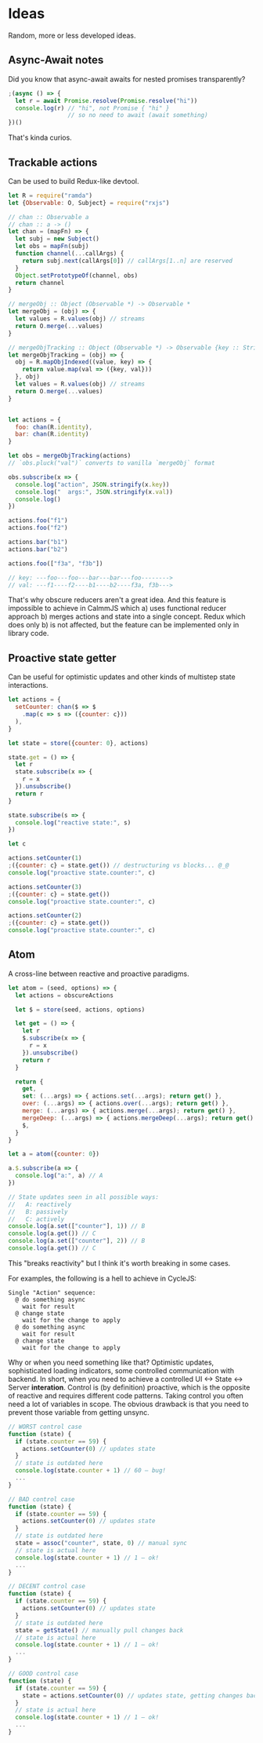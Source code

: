 # Ideas

Random, more or less developed ideas.

## Async-Await notes

Did you know that async-await awaits for nested promises transparently?

```js
;(async () => {
  let r = await Promise.resolve(Promise.resolve("hi"))
  console.log(r) // "hi", not Promise { "hi" }
                 // so no need to await (await something)
})()
```

That's kinda curios.

## Trackable actions

Can be used to build Redux-like devtool.

```js
let R = require("ramda")
let {Observable: O, Subject} = require("rxjs")

// chan :: Observable a
// chan :: a -> ()
let chan = (mapFn) => {
  let subj = new Subject()
  let obs = mapFn(subj)
  function channel(...callArgs) {
    return subj.next(callArgs[0]) // callArgs[1..n] are reserved
  }
  Object.setPrototypeOf(channel, obs)
  return channel
}

// mergeObj :: Object (Observable *) -> Observable *
let mergeObj = (obj) => {
  let values = R.values(obj) // streams
  return O.merge(...values)
}

// mergeObjTracking :: Object (Observable *) -> Observable {key :: String, value :: *}
let mergeObjTracking = (obj) => {
  obj = R.mapObjIndexed((value, key) => {
    return value.map(val => ({key, val}))
  }, obj)
  let values = R.values(obj) // streams
  return O.merge(...values)
}


let actions = {
  foo: chan(R.identity),
  bar: chan(R.identity)
}

let obs = mergeObjTracking(actions)
// `obs.pluck("val")` converts to vanilla `mergeObj` format

obs.subscribe(x => {
  console.log("action", JSON.stringify(x.key))
  console.log("  args:", JSON.stringify(x.val))
  console.log()
})

actions.foo("f1")
actions.foo("f2")

actions.bar("b1")
actions.bar("b2")

actions.foo(["f3a", "f3b"])

// key: ---foo---foo---bar---bar---foo-------->
// val: ---f1----f2----b1----b2----f3a, f3b--->
```

That's why obscure reducers aren't a great idea. And this feature is impossible to achieve
in CalmmJS which a) uses functional reducer approach b) merges actions and state into a single concept.
Redux which does only b) is not affected, but the feature can be implemented only in library code.

## Proactive state getter

Can be useful for optimistic updates and other kinds of multistep state interactions.

```js
let actions = {
  setCounter: chan($ => $
    .map(c => s => ({counter: c}))
  ),
}

let state = store({counter: 0}, actions)

state.get = () => {
  let r
  state.subscribe(x => {
    r = x
  }).unsubscribe()
  return r
}

state.subscribe(s => {
  console.log("reactive state:", s)
})

let c

actions.setCounter(1)
;({counter: c} = state.get()) // destructuring vs blocks... @_@
console.log("proactive state.counter:", c)

actions.setCounter(3)
;({counter: c} = state.get())
console.log("proactive state.counter:", c)

actions.setCounter(2)
;({counter: c} = state.get())
console.log("proactive state.counter:", c)
```

## Atom

A cross-line between reactive and proactive paradigms.

```js
let atom = (seed, options) => {
  let actions = obscureActions

  let $ = store(seed, actions, options)

  let get = () => {
    let r
    $.subscribe(x => {
      r = x
    }).unsubscribe()
    return r
  }

  return {
    get,
    set: (...args) => { actions.set(...args); return get() },
    over: (...args) => { actions.over(...args); return get() },
    merge: (...args) => { actions.merge(...args); return get() },
    mergeDeep: (...args) => { actions.mergeDeep(...args); return get() },
    $,
  }
}

let a = atom({counter: 0})

a.$.subscribe(a => {
  console.log("a:", a) // A
})

// State updates seen in all possible ways:
//   A: reactively
//   B: passively
//   C: actively
console.log(a.set(["counter"], 1)) // B
console.log(a.get()) // C
console.log(a.set(["counter"], 2)) // B
console.log(a.get()) // C
```

This "breaks reactivity" but I think it's worth breaking in some cases.

For examples, the following is a hell to achieve in CycleJS:

```
Single "Action" sequence:
  @ do something async
    wait for result
  @ change state
    wait for the change to apply
  @ do something async
    wait for result
  @ change state
    wait for the change to apply
```

Why or when you need something like that? Optimistic updates, sophisticated loading indicators,
some controlled communication with backend. In short, when you need to achieve a controlled
UI <-> State <-> Server **interation**. Control is (by definition) proactive, which is the opposite of
reactive and requires different code patterns. Taking control you often need a lot of variables
in scope. The obvious drawback is that you need to prevent those variable from getting unsync.

```js
// WORST control case
function (state) {
  if (state.counter == 59) {
    actions.setCounter(0) // updates state
  }
  // state is outdated here
  console.log(state.counter + 1) // 60 – bug!
  ...
}
```

```js
// BAD control case
function (state) {
  if (state.counter == 59) {
    actions.setCounter(0) // updates state
  }
  // state is outdated here
  state = assoc("counter", state, 0) // manual sync
  // state is actual here
  console.log(state.counter + 1) // 1 – ok!
  ...
}
```

```js
// DECENT control case
function (state) {
  if (state.counter == 59) {
    actions.setCounter(0) // updates state
  }
  // state is outdated here
  state = getState() // manually pull changes back
  // state is actual here
  console.log(state.counter + 1) // 1 – ok!
  ...
}
```

```js
// GOOD control case
function (state) {
  if (state.counter == 59) {
    state = actions.setCounter(0) // updates state, getting changes back
  }
  // state is actual here
  console.log(state.counter + 1) // 1 – ok!
  ...
}
```
